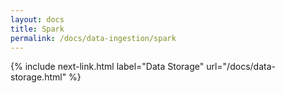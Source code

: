 ```yaml
---
layout: docs
title: Spark
permalink: /docs/data-ingestion/spark
---
```


{% include next-link.html label="Data Storage" url="/docs/data-storage.html" %}
